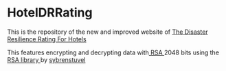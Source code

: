 <h1>HotelDRRating</h1>
This is the repository of the new and improved website of <a href="http://www.hoteldrrating.com/" target="_blank"> The Disaster Resilience Rating For Hotels </a>


This features encrypting and decrypting data with<a href="https://en.wikipedia.org/wiki/RSA_(cryptosystem)" target="_blank"> RSA </a>2048 bits using the <a href="https://pypi.org/project/rsa/" target="_blank"> RSA library </a> by <a href="https://github.com/sybrenstuvel" target="_blank">sybrenstuvel</a>

